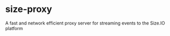 size-proxy
==========

A fast and network efficient proxy server for streaming events to the Size.IO platform